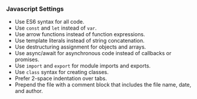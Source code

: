 ### Javascript Settings ###
- Use ES6 syntax for all code.
- Use `const` and `let` instead of `var`.
- Use arrow functions instead of function expressions.
- Use template literals instead of string concatenation.
- Use destructuring assignment for objects and arrays.
- Use async/await for asynchronous code instead of callbacks or promises.
- Use `import` and `export` for module imports and exports.
- Use `class` syntax for creating classes.
- Prefer 2-space indentation over tabs.
- Prepend the file with a comment block that includes the file name, date, and author.